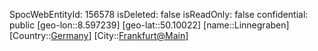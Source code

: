 ﻿---
location: [50.10022,8.597239]
type: Station
tags:
- geo/Station

---
SpocWebEntityId: 156578
isDeleted: false
isReadOnly: false
confidential: public
[geo-lon::8.597239]
[geo-lat::50.10022]
[name::Linnegraben]
[Country::[Germany](geo/Continent/Europe/Germany.md)]
[City::[Frankfurt@Main](geo/Continent/Europe/Germany/Hessen/Frankfurt@Main.md)]

